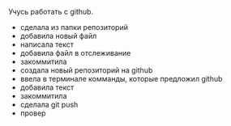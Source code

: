 Учусь работать с github.

- сделала из папки репозиторий
- добавила новый файл
- написала текст
- добавила файл в отслеживание
- закоммитила 
- создала новый репозиторий на github
- ввела в терминале комманды, которые предложил github
- добавила текст
- закоммитила
- сделала git push
- провер

